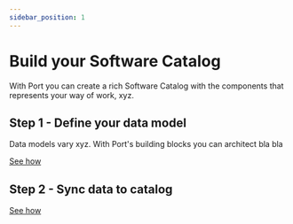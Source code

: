 ```yaml
---
sidebar_position: 1
---
```


# Build your Software Catalog

With Port you can create a rich Software Catalog with the components that represents your way of work, xyz.

## Step 1 - Define your data model

Data models vary xyz.
With Port's building blocks you can architect bla bla

[See how](./define-your-data-model/define-your-data-model.md)

## Step 2 - Sync data to catalog

[See how](./sync-data-to-catalog/sync-data-to-catalog.md)
